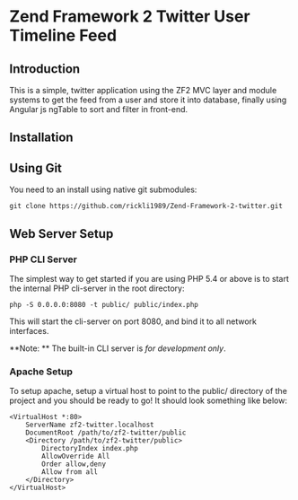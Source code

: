 Zend Framework 2 Twitter User Timeline Feed
=======================

Introduction
------------
This is a simple, twitter application using the ZF2 MVC layer and module
systems to get the feed from a user and store it into database, finally using
Angular js ngTable to sort and filter in front-end.

Installation
------------

Using Git
--------------------
You need to an install using native git submodules:

    git clone https://github.com/rickli1989/Zend-Framework-2-twitter.git

Web Server Setup
----------------

### PHP CLI Server

The simplest way to get started if you are using PHP 5.4 or above is to start the internal PHP cli-server in the root directory:

    php -S 0.0.0.0:8080 -t public/ public/index.php

This will start the cli-server on port 8080, and bind it to all network
interfaces.

**Note: ** The built-in CLI server is *for development only*.

### Apache Setup

To setup apache, setup a virtual host to point to the public/ directory of the
project and you should be ready to go! It should look something like below:

    <VirtualHost *:80>
        ServerName zf2-twitter.localhost
        DocumentRoot /path/to/zf2-twitter/public
        <Directory /path/to/zf2-twitter/public>
            DirectoryIndex index.php
            AllowOverride All
            Order allow,deny
            Allow from all
        </Directory>
    </VirtualHost>
